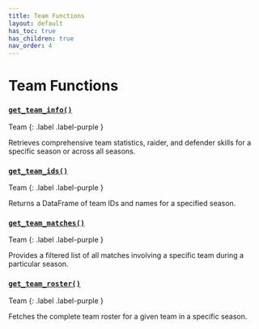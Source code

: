 ```yaml
---
title: Team Functions
layout: default
has_toc: true
has_children: true
nav_order: 4
---
```


# Team Functions

### [`get_team_info()`](/kabaddiPy/teamwise-docs/get_team_info.html)
Team
{: .label .label-purple }

Retrieves comprehensive team statistics, raider, and defender skills for a specific season or across all seasons.


### [`get_team_ids()`](/kabaddiPy/teamwise-docs/get_team_ids.html)
Team
{: .label .label-purple }

Returns a DataFrame of team IDs and names for a specified season.


### [`get_team_matches()`](/kabaddiPy/teamwise-docs/get_team_matches.html)
Team
{: .label .label-purple }

Provides a filtered list of all matches involving a specific team during a particular season.


### [`get_team_roster()`](/kabaddiPy/teamwise-docs/get_team_roster.html)
Team
{: .label .label-purple }

Fetches the complete team roster for a given team in a specific season.



